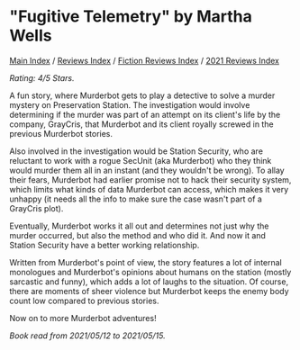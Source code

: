 # "Fugitive Telemetry" by Martha Wells

[Main Index](../../../README.md) / [Reviews Index](../../README.md) / [Fiction Reviews Index](../README.md) / [2021 Reviews Index](README.md)

*Rating: 4/5 Stars.*

A fun story, where Murderbot gets to play a detective to solve a murder mystery on Preservation Station. The investigation would involve determining if the murder was part of an attempt on its client's life by the company, GrayCris, that Murderbot and its client royally screwed in the previous Murderbot stories.

Also involved in the investigation would be Station Security, who are reluctant to work with a rogue SecUnit (aka Murderbot) who they think would murder them all in an instant (and they wouldn't be wrong). To allay their fears, Murderbot had earlier promise not to hack their security system, which limits what kinds of data Murderbot can access, which makes it very unhappy (it needs all the info to make sure the case wasn't part of a GrayCris plot).

Eventually, Murderbot works it all out and determines not just why the murder occurred, but also the method and who did it. And now it and Station Security have a better working relationship.

Written from Murderbot's point of view, the story features a lot of internal monologues and Murderbot's opinions about humans on the station (mostly sarcastic and funny), which adds a lot of laughs to the situation. Of course, there are moments of sheer violence but Murderbot keeps the enemy body count low compared to previous stories.

Now on to more Murderbot adventures!

*Book read from 2021/05/12 to 2021/05/15.*
